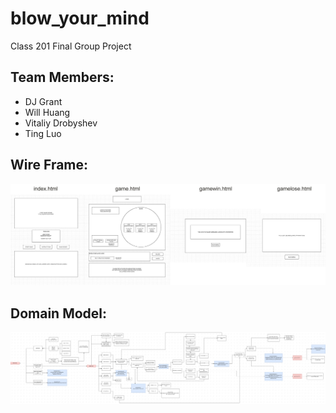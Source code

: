# blow_your_mind
Class 201 Final Group Project

## Team Members:
- DJ Grant
- Will Huang
- Vitaliy Drobyshev
- Ting Luo

## Wire Frame:

![wireframe](https://github.com/class201-team-cold-brew/blow_your_mind/blob/master/img/wireframe/wireframe.jpg)

## Domain Model:

![domain-model](https://github.com/class201-team-cold-brew/blow_your_mind/blob/master/img/wireframe/domain-modeling.png)